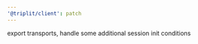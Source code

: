 ```yaml
---
'@triplit/client': patch
---
```


export transports, handle some additional session init conditions
